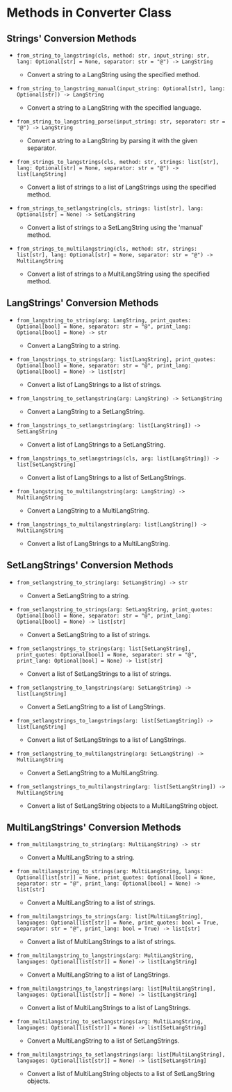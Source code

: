# Methods in Converter Class

## Strings' Conversion Methods

- `from_string_to_langstring(cls, method: str, input_string: str, lang: Optional[str] = None, separator: str = "@") -> LangString`
  - Convert a string to a LangString using the specified method.

- `from_string_to_langstring_manual(input_string: Optional[str], lang: Optional[str]) -> LangString`
  - Convert a string to a LangString with the specified language.

- `from_string_to_langstring_parse(input_string: str, separator: str = "@") -> LangString`
  - Convert a string to a LangString by parsing it with the given separator.

- `from_strings_to_langstrings(cls, method: str, strings: list[str], lang: Optional[str] = None, separator: str = "@") -> list[LangString]`
  - Convert a list of strings to a list of LangStrings using the specified method.

- `from_strings_to_setlangstring(cls, strings: list[str], lang: Optional[str] = None) -> SetLangString`
  - Convert a list of strings to a SetLangString using the 'manual' method.

- `from_strings_to_multilangstring(cls, method: str, strings: list[str], lang: Optional[str] = None, separator: str = "@") -> MultiLangString`
  - Convert a list of strings to a MultiLangString using the specified method.

## LangStrings' Conversion Methods

- `from_langstring_to_string(arg: LangString, print_quotes: Optional[bool] = None, separator: str = "@", print_lang: Optional[bool] = None) -> str`
  - Convert a LangString to a string.

- `from_langstrings_to_strings(arg: list[LangString], print_quotes: Optional[bool] = None, separator: str = "@", print_lang: Optional[bool] = None) -> list[str]`
  - Convert a list of LangStrings to a list of strings.

- `from_langstring_to_setlangstring(arg: LangString) -> SetLangString`
  - Convert a LangString to a SetLangString.

- `from_langstrings_to_setlangstring(arg: list[LangString]) -> SetLangString`
  - Convert a list of LangStrings to a SetLangString.

- `from_langstrings_to_setlangstrings(cls, arg: list[LangString]) -> list[SetLangString]`
  - Convert a list of LangStrings to a list of SetLangStrings.

- `from_langstring_to_multilangstring(arg: LangString) -> MultiLangString`
  - Convert a LangString to a MultiLangString.

- `from_langstrings_to_multilangstring(arg: list[LangString]) -> MultiLangString`
  - Convert a list of LangStrings to a MultiLangString.

## SetLangStrings' Conversion Methods

- `from_setlangstring_to_string(arg: SetLangString) -> str`
  - Convert a SetLangString to a string.

- `from_setlangstring_to_strings(arg: SetLangString, print_quotes: Optional[bool] = None, separator: str = "@", print_lang: Optional[bool] = None) -> list[str]`
  - Convert a SetLangString to a list of strings.

- `from_setlangstrings_to_strings(arg: list[SetLangString], print_quotes: Optional[bool] = None, separator: str = "@", print_lang: Optional[bool] = None) -> list[str]`
  - Convert a list of SetLangStrings to a list of strings.

- `from_setlangstring_to_langstrings(arg: SetLangString) -> list[LangString]`
  - Convert a SetLangString to a list of LangStrings.

- `from_setlangstrings_to_langstrings(arg: list[SetLangString]) -> list[LangString]`
  - Convert a list of SetLangStrings to a list of LangStrings.

- `from_setlangstring_to_multilangstring(arg: SetLangString) -> MultiLangString`
  - Convert a SetLangString to a MultiLangString.

- `from_setlangstrings_to_multilangstring(arg: list[SetLangString]) -> MultiLangString`
  - Convert a list of SetLangString objects to a MultiLangString object.

## MultiLangStrings' Conversion Methods

- `from_multilangstring_to_string(arg: MultiLangString) -> str`
  - Convert a MultiLangString to a string.

- `from_multilangstring_to_strings(arg: MultiLangString, langs: Optional[list[str]] = None, print_quotes: Optional[bool] = None, separator: str = "@", print_lang: Optional[bool] = None) -> list[str]`
  - Convert a MultiLangString to a list of strings.

- `from_multilangstrings_to_strings(arg: list[MultiLangString], languages: Optional[list[str]] = None, print_quotes: bool = True, separator: str = "@", print_lang: bool = True) -> list[str]`
  - Convert a list of MultiLangStrings to a list of strings.

- `from_multilangstring_to_langstrings(arg: MultiLangString, languages: Optional[list[str]] = None) -> list[LangString]`
  - Convert a MultiLangString to a list of LangStrings.

- `from_multilangstrings_to_langstrings(arg: list[MultiLangString], languages: Optional[list[str]] = None) -> list[LangString]`
  - Convert a list of MultiLangStrings to a list of LangStrings.

- `from_multilangstring_to_setlangstrings(arg: MultiLangString, languages: Optional[list[str]] = None) -> list[SetLangString]`
  - Convert a MultiLangString to a list of SetLangStrings.

- `from_multilangstrings_to_setlangstrings(arg: list[MultiLangString], languages: Optional[list[str]] = None) -> list[SetLangString]`
  - Convert a list of MultiLangString objects to a list of SetLangString objects.
